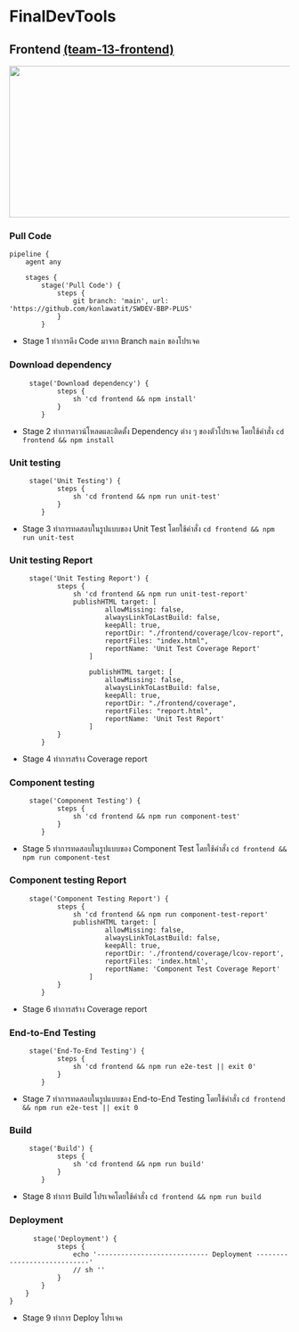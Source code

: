 # FinalDevTools
 
## Frontend [(team-13-frontend)](http://128.199.188.21:8080/job/team-13-frontend/)
<img src="https://cdn.discordapp.com/attachments/936914602225172501/955081252539617280/unknown.png" alt="" width="1000" height="272"/>



### Pull Code
```
pipeline {
    agent any

    stages {
        stage('Pull Code') {
            steps {
                git branch: 'main', url: 'https://github.com/konlawatit/SWDEV-BBP-PLUS'
            }
        }
```
 * Stage 1 ทำการดึง Code มาจาก Branch `main` ของโปรเจค

### Download dependency
```
     stage('Download dependency') {
            steps {
                sh 'cd frontend && npm install'
            }
        }
```
 * Stage 2 ทำการดาวน์โหลดและติดตั้ง Dependency ต่าง ๆ ของตัวโปรเจค โดยใช้คำสั่ง `cd frontend && npm install`

### Unit testing
```
     stage('Unit Testing') {
            steps {
                sh 'cd frontend && npm run unit-test'
            }
        }
```
 * Stage 3 ทำการทดสอบในรูปแบบของ Unit Test โดยใช้คำสั่ง `cd frontend && npm run unit-test`

### Unit testing Report
```
     stage('Unit Testing Report') {
            steps {
                sh 'cd frontend && npm run unit-test-report'
                publishHTML target: [
                        allowMissing: false,
                        alwaysLinkToLastBuild: false,
                        keepAll: true,
                        reportDir: "./frontend/coverage/lcov-report",
                        reportFiles: "index.html",
                        reportName: 'Unit Test Coverage Report'
                    ]

                    publishHTML target: [
                        allowMissing: false,
                        alwaysLinkToLastBuild: false,
                        keepAll: true,
                        reportDir: "./frontend/coverage",
                        reportFiles: "report.html",
                        reportName: 'Unit Test Report'
                    ]
            }
        }
```
 * Stage 4 ทำการสร้าง Coverage report

### Component testing
```
     stage('Component Testing') {
            steps {
                sh 'cd frontend && npm run component-test'
            }
        }
```
 * Stage 5 ทำการทดสอบในรูปแบบของ Component Test โดยใช้คำสั่ง `cd frontend && npm run component-test`

### Component testing Report
```
     stage('Component Testing Report') {
            steps {
                sh 'cd frontend && npm run component-test-report'
                publishHTML target: [
                        allowMissing: false,
                        alwaysLinkToLastBuild: false,
                        keepAll: true,
                        reportDir: './frontend/coverage/lcov-report',
                        reportFiles: 'index.html',
                        reportName: 'Component Test Coverage Report'
                    ]
            }
        }
```
 * Stage 6 ทำการสร้าง Coverage report

### End-to-End Testing
```
     stage('End-To-End Testing') {
            steps {
                sh 'cd frontend && npm run e2e-test || exit 0'
            }
        }
```
 * Stage 7 ทำการทดสอบในรูปแบบของ End-to-End Testing โดยใช้คำสั่ง `cd frontend && npm run e2e-test || exit 0`
### Build
```
     stage('Build') {
            steps {
                sh 'cd frontend && npm run build'
            }
        }
```
 * Stage 8 ทำการ Build โปรเจคโดยใช้คำสั่ง `cd frontend && npm run build`
### Deployment
```
      stage('Deployment') {
            steps {
                echo '---------------------------- Deployment ----------------------------'
                // sh ''
            }
        }
    }
}
```
 * Stage 9 ทำการ Deploy โปรเจค
